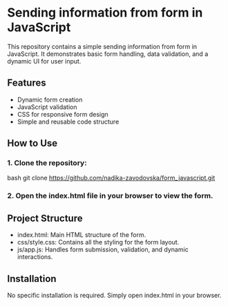 # Sending information from form in JavaScript

This repository contains a simple sending information from form in JavaScript. It demonstrates basic form handling, data validation, and a dynamic UI for user input.

## Features

- Dynamic form creation
- JavaScript validation
- CSS for responsive form design
- Simple and reusable code structure

## How to Use
### 1. Clone the repository:
   bash
   git clone https://github.com/nadika-zavodovska/form_javascript.git
### 2. Open the index.html file in your browser to view the form.

## Project Structure
- index.html: Main HTML structure of the form.
- css/style.css: Contains all the styling for the form layout.
- js/app.js: Handles form submission, validation, and dynamic interactions.

## Installation
No specific installation is required. Simply open index.html in your browser.
